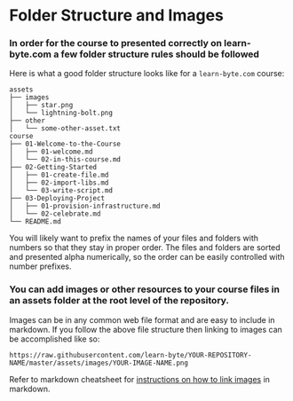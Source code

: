 # Folder Structure and Images

### In order for the course to presented correctly on learn-byte.com a few folder structure rules should be followed

Here is what a good folder structure looks like for a `learn-byte.com` course:

```
assets
├── images
│   ├── star.png
│   └── lightning-bolt.png
├── other
│   └── some-other-asset.txt
course
├── 01-Welcome-to-the-Course
│   ├── 01-welcome.md
│   └── 02-in-this-course.md
├── 02-Getting-Started
│   ├── 01-create-file.md
│   ├── 02-import-libs.md
│   └── 03-write-script.md
├── 03-Deploying-Project
│   ├── 01-provision-infrastructure.md
│   └── 02-celebrate.md
└── README.md

```
You will likely want to prefix the names of your files and folders with numbers so that they stay in proper order.  The files and folders are sorted and presented alpha numerically, so the order can be easily controlled with number prefixes.

### You can add images or other resources to your course files in an assets folder at the root level of the repository.

Images can be in any common web file format and are easy to include in markdown. If you follow the above file structure then linking to images can be accomplished like so:

`https://raw.githubusercontent.com/learn-byte/YOUR-REPOSITORY-NAME/master/assets/images/YOUR-IMAGE-NAME.png`

Refer to markdown cheatsheet for [instructions on how to link images](https://github.com/adam-p/markdown-here/wiki/Markdown-Cheatsheet#images) in markdown.